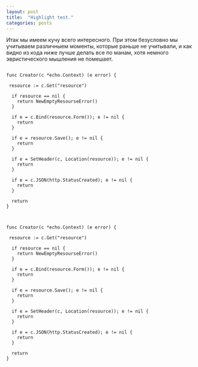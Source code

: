 ```yaml
---
layout: post
title:  "Highlight test."
categories: posts
---
```



Итак мы имеем кучу всего интересного. При этом безусловно мы учитываем различныем моменты, которые раньше не учитывали, и как видно из кода ниже лучше делать все по манам, хотя немного эвристического мышления не помешает.

<pre class="language-go line-numbers toggable twisted" placeholder="handlers/create.go"><code>
func Creator(c *echo.Context) (e error) {

 resource := c.Get("resource")

  if resource == nil {
    return NewEmptyResourseError()
  }

  if e = c.Bind(resource.Form()); e != nil {
    return
  }

  if e = resource.Save(); e != nil {
    return
  }

  if e = SetHeader(c, Location(resource)); e != nil {
    return
  }

  if e = c.JSON(http.StatusCreated); e != nil {
    return
  }

  return
}

</code></pre>


<pre class="language-go line-numbers toggable twisted" placeholder="something else"><code>
func Creator(c *echo.Context) (e error) {

 resource := c.Get("resource")

  if resource == nil {
    return NewEmptyResourseError()
  }

  if e = c.Bind(resource.Form()); e != nil {
    return
  }

  if e = resource.Save(); e != nil {
    return
  }

  if e = SetHeader(c, Location(resource)); e != nil {
    return
  }

  if e = c.JSON(http.StatusCreated); e != nil {
    return
  }

  return
}

</code></pre>
